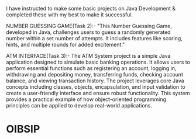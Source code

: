 I have instructed to make some basic projects on Java Development & completed these with my best to make it successful.


NUMBER GUESSING GAME(Task 2):-
"This Number Guessing Game, developed in Java, challenges users to guess a randomly generated number within a set number of attempts. It includes features like scoring, hints, and multiple rounds for added excitement."

ATM INTERFACE(Task 3):-
The ATM System project is a simple Java application designed to simulate basic banking operations. It allows users to perform essential functions such as registering an account, logging in, withdrawing and depositing money, transferring funds, checking account balance, and viewing transaction history. The project leverages core Java concepts including classes, objects, encapsulation, and input validation to create a user-friendly interface and ensure robust functionality. This system provides a practical example of how object-oriented programming principles can be applied to develop real-world applications.

# OIBSIP
